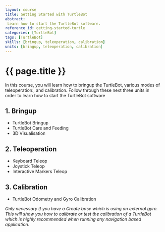 ```yaml
---
layout: course
title: Getting Started with TurtleBot
abstract:
 Learn how to start the TurtleBot software.
reference_id: getting-started-turtle
categories: [TurtleBot]
tags: [TurtleBot]
skills: [bringup, teleoperation, calibration]
units: [bringup, teleoperation, calibration]
---
```


# {{ page.title }}

In this course, you will learn how to bringup the TurtleBot, various modes of teleoperation:, and calibration. Follow through these next three units in order to learn how to start the TurtleBot software


## 1. Bringup

* TurtleBot Bringup  
* TurtleBot Care and Feeding  
* 3D Visualisation  

## 2. Teleoperation

* Keyboard Teleop  
* Joystick Teleop  
* Interactive Markers Teleop  

## 3. Calibration

* TurtleBot Odometry and Gyro Calibration  

*Only necessary if you have a Create base which is using an external gyro. This will show you how to calibrate or test the calibration of a TurtleBot which is highly recommended when running any navigation based application.*
